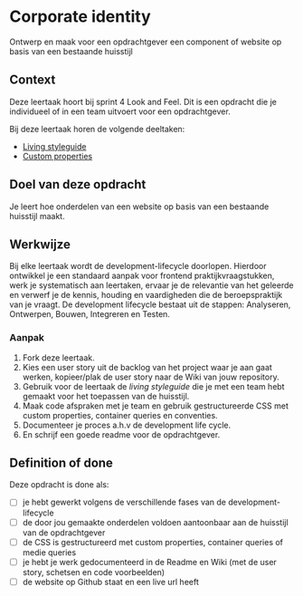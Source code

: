 # Corporate identity
Ontwerp en maak voor een opdrachtgever een component of website op basis van een bestaande huisstijl 

## Context
Deze leertaak hoort bij sprint 4 Look and Feel. Dit is een opdracht die je individueel of in een team uitvoert voor een opdrachtgever.

Bij deze leertaak horen de volgende deeltaken:

* [Living styleguide](https://github.com/fdnd-task/look-and-feel-living-styleguide)
* [Custom properties](https://github.com/fdnd-task/look-and-feel-custom-properties)

## Doel van deze opdracht
Je leert hoe onderdelen van een website op basis van een bestaande huisstijl maakt.

## Werkwijze
Bij elke leertaak wordt de development-lifecycle doorlopen. Hierdoor ontwikkel je een standaard aanpak voor frontend praktijkvraagstukken, werk je systematisch aan leertaken, ervaar je de relevantie van het geleerde en verwerf je de kennis, houding en vaardigheden die de beroepspraktijk van je vraagt. De development lifecycle bestaat uit de stappen: Analyseren, Ontwerpen, Bouwen, Integreren en Testen.

### Aanpak
1. Fork deze leertaak.
2. Kies een user story uit de backlog van het project waar je aan gaat werken, kopieer/plak de user story naar de Wiki van jouw repository.
4. Gebruik voor de leertaak de _living styleguide_ die je met een team hebt gemaakt voor het toepassen van de huisstijl.
5. Maak code afspraken met je team en gebruik gestructureerde CSS met custom properties, container queries en conventies.
6. Documenteer je proces a.h.v de development life cycle.
7. En schrijf een goede readme voor de opdrachtgever.

## Definition of done

Deze opdracht is done als:

- [ ] je hebt gewerkt volgens de verschillende fases van de development-lifecycle
- [ ] de door jou gemaakte onderdelen voldoen aantoonbaar aan de huisstijl van de opdrachtgever
- [ ] de CSS is gestructureerd met custom properties, container queries of medie queries
- [ ] je hebt je werk gedocumenteerd in de Readme en Wiki (met de user story, schetsen en code voorbeelden)
- [ ] de website op Github staat en een live url heeft
